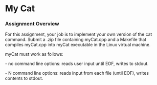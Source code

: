 
<h1>My Cat</h1>

<h3>Assignment Overview</h3>
<p>For this assignment, your job is to implement your own version of the cat command.  Submit a .zip file containing myCat.cpp and a Makefile that compiles myCat.cpp into myCat executable in the Linux virtual machine.
</p>

<p>myCat must work as follows:</p>
<p>- no command line options: reads user input until EOF, writes to stdout.</p>
<p>- N command line options: reads input from each file (until EOF), writes contents to stdout.</p>
